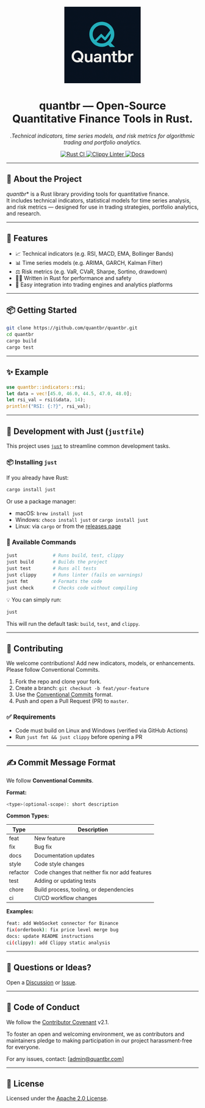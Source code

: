 <p align="center">
  <img src="assets/logo.png" alt="Quantbr logo" width="200"/>
</p>

<h1 align="center">quantbr — Open-Source Quantitative Finance Tools in Rust.</h1>
<p align="center"><em>.Technical indicators, time series models, and risk metrics for algorithmic trading and portfolio analytics.</em></p>

<p align="center">
  <a href="https://github.com/quantbr/quantbr/actions/workflows/ci.yml">
    <img src="https://github.com/quantbr/quantbr/actions/workflows/ci.yml/badge.svg" alt="Rust CI">
  </a>
  <a href="https://github.com/quantbr/quantbr/actions/workflows/clippy.yml">
    <img src="https://github.com/quantbr/quantbr/actions/workflows/clippy.yml/badge.svg" alt="Clippy Linter">
  </a>
  <a href="https://quantbr.github.io/quantbr">
    <img src="https://img.shields.io/badge/docs-mdBook-blue?logo=githubpages&style=flat-square" alt="Docs">
  </a>
</p>

---

## 🚀 About the Project

*quantbr** is a Rust library providing tools for quantitative finance.  
It includes technical indicators, statistical models for time series analysis, and risk metrics — designed for use in trading strategies, portfolio analytics, and research.

---

## 🧱 Features

- 📈 Technical indicators (e.g. RSI, MACD, EMA, Bollinger Bands)
- 📊 Time series models (e.g. ARIMA, GARCH, Kalman Filter)
- ⚖️ Risk metrics (e.g. VaR, CVaR, Sharpe, Sortino, drawdown)
- 🧑‍💻 Written in Rust for performance and safety
- 🔌 Easy integration into trading engines and analytics platforms

---

## 📦 Getting Started

```bash
git clone https://github.com/quantbr/quantbr.git
cd quantbr
cargo build
cargo test
```

---

## ✨ Example

```rust
use quantbr::indicators::rsi;
let data = vec![45.0, 46.0, 44.5, 47.0, 48.0];
let rsi_val = rsi(&data, 14);
println!("RSI: {:?}", rsi_val);
```

---

## 🔧 Development with Just (`justfile`)

This project uses [`just`](https://github.com/casey/just) to streamline common development tasks.

### 📦 Installing `just`

If you already have Rust:

```bash
cargo install just
```

Or use a package manager:

- macOS: `brew install just`
- Windows: `choco install just` or `cargo install just`
- Linux: via `cargo` or from the [releases page](https://github.com/casey/just)

### 🚀 Available Commands

```bash
just             # Runs build, test, clippy
just build       # Builds the project
just test        # Runs all tests
just clippy      # Runs linter (fails on warnings)
just fmt         # Formats the code
just check       # Checks code without compiling
```

💡 You can simply run:

```bash
just
```

This will run the default task: `build`, `test`, and `clippy`.

---

## 🤝 Contributing

We welcome contributions! Add new indicators, models, or enhancements. Please follow Conventional Commits.

1. Fork the repo and clone your fork.
2. Create a branch: `git checkout -b feat/your-feature`
3. Use the [Conventional Commits](https://www.conventionalcommits.org/en/v1.0.0/) format.
4. Push and open a Pull Request (PR) to `master`.

### ✅ Requirements

- Code must build on Linux and Windows (verified via GitHub Actions)
- Run `just fmt && just clippy` before opening a PR

---

## ✍️ Commit Message Format

We follow **Conventional Commits**.

**Format:**

```bash
<type>(optional-scope): short description
```

**Common Types:**

| Type     | Description                                    |
| -------- | ---------------------------------------------- |
| feat     | New feature                                    |
| fix      | Bug fix                                        |
| docs     | Documentation updates                          |
| style    | Code style changes                             |
| refactor | Code changes that neither fix nor add features |
| test     | Adding or updating tests                       |
| chore    | Build process, tooling, or dependencies        |
| ci       | CI/CD workflow changes                         |

**Examples:**

```bash
feat: add WebSocket connector for Binance
fix(orderbook): fix price level merge bug
docs: update README instructions
ci(clippy): add Clippy static analysis
```

---

## 💬 Questions or Ideas?

Open a [Discussion](https://github.com/quantbr/quantbr/discussions) or [Issue](https://github.com/quantbr/quantbr/issues).

---

## 📜 Code of Conduct

We follow the [Contributor Covenant](https://www.contributor-covenant.org) v2.1.

To foster an open and welcoming environment, we as contributors and maintainers pledge to making participation in our project harassment-free for everyone.

For any issues, contact: [admin@quantbr.com]

---

## 📝 License

Licensed under the [Apache 2.0 License](LICENSE).
